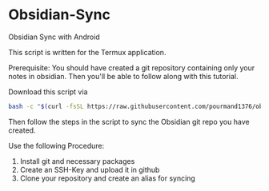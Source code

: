 # Obsidian-Sync
Obsidian Sync with Android

This script is written for the Termux application.

Prerequisite:
You should have created a git repository containing only your notes in obsidian. Then you'll be able to follow along with this tutorial.

Download this script via 
```bash
bash -c "$(curl -fsSL https://raw.githubusercontent.com/pourmand1376/obsidian-sync/main/obsidian.sh)"
```

Then follow the steps in the script to sync the Obsidian git repo you have created.

Use the following Procedure:
1. Install git and necessary packages
2. Create an SSH-Key and upload it in github
3. Clone your repository and create an alias for syncing 
